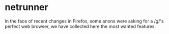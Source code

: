 # netrunner
In the face of recent changes in Firefox, some anons were asking for a /g/'s perfect web browser, we have collected here the most wanted features.
